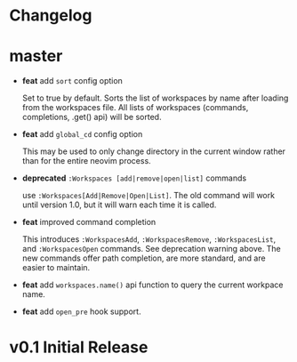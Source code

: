 # Changelog

# master

* **feat** add `sort` config option

  Set to true by default. Sorts the list of workspaces by name after loading
  from the workspaces file. All lists of workspaces (commands, completions,
  .get() api) will be sorted.

* **feat** add `global_cd` config option

  This may be used to only change directory in the current window rather than
  for the entire neovim process.

* **deprecated** `:Workspaces [add|remove|open|list]` commands

  use `:Workspaces[Add|Remove|Open|List]`. The old command will work until
  version 1.0, but it will warn each time it is called.

* **feat** improved command completion

  This introduces `:WorkspacesAdd`, `:WorkspacesRemove`, `:WorkspacesList`, and
  `:WorkspacesOpen` commands. See deprecation warning above. The new commands
  offer path completion, are more standard, and are easier to maintain.

* **feat** add `workspaces.name()` api function to query the current workpace
  name.

* **feat** add `open_pre` hook support.

# v0.1 Initial Release

